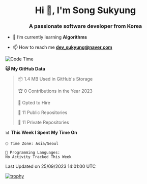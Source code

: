 <h1 align="center">Hi 👋, I'm Song Sukyung</h1>
<h3 align="center">A passionate software developer from Korea</h3>

- 🌱 I’m currently learning **Algorithms**

- 📫 How to reach me **dev_sukyung@naver.com**


<!--START_SECTION:waka-->
![Code Time](http://img.shields.io/badge/Code%20Time-836%20hrs%2045%20mins-blue)

**🐱 My GitHub Data** 

> 📦 1.4 MB Used in GitHub's Storage 
 > 
> 🏆 0 Contributions in the Year 2023
 > 
> 💼 Opted to Hire
 > 
> 📜 11 Public Repositories 
 > 
> 🔑 11 Private Repositories 
 > 
📊 **This Week I Spent My Time On** 

```text
🕑︎ Time Zone: Asia/Seoul

💬 Programming Languages: 
No Activity Tracked This Week
```


 Last Updated on 25/09/2023 14:01:00 UTC
<!--END_SECTION:waka-->

<!--
![Lines of code](https://img.shields.io/badge/From%20Hello%20World%20I%27ve%20Written-1.6%20million%20lines%20of%20code-9cf)  [![Hits](https://hits.seeyoufarm.com/api/count/incr/badge.svg?url=https%3A%2F%2Fgithub.com%2FSu-Kyung&count_bg=%23FF6883&title_bg=%23575757&icon=github.svg&icon_color=%23DDDDDD&title=hits+from+February+8%2C+2021&edge_flat=false)](https://hits.seeyoufarm.com)
-->

<!--
<h3 align="left">Languages and Tools:</h3>

**Advanced** 

<p align="left"> 
<a href="https://aws.amazon.com" target="_blank"> <img src="https://github.com/devicons/devicon/blob/master/icons/amazonwebservices/amazonwebservices-original-wordmark.svg" alt="aws" width="40" height="40"/> </a>
<a href="https://www.java.com" target="_blank"> <img src="https://github.com/devicons/devicon/blob/master/icons/java/java-original-wordmark.svg" alt="java" width="40" height="40"/> </a>
<a href="https://www.w3.org/html/" target="_blank"> <img src="https://github.com/devicons/devicon/blob/master/icons/html5/html5-original-wordmark.svg" alt="html5" width="40" height="40"/> </a>
<a href="https://www.w3schools.com/css/" target="_blank"> <img src="https://github.com/devicons/devicon/blob/master/icons/css3/css3-original-wordmark.svg" alt="css3" width="40" height="40"/> </a>
<a href="https://www.arduino.cc/" target="_blank"> <img src="https://cdn.worldvectorlogo.com/logos/arduino-1.svg" alt="arduino" width="40" height="40"/> </a>
<a href="https://unity.com/" target="_blank"> <img src="https://www.vectorlogo.zone/logos/unity3d/unity3d-icon.svg" alt="unity" width="40" height="40"/> </a>
<a href="https://www.adobe.com/in/products/illustrator.html" target="_blank"> <img src="https://www.vectorlogo.zone/logos/adobe_illustrator/adobe_illustrator-icon.svg" alt="illustrator" width="40" height="40"/> </a>
</p>

**Intermediate** 

<p align="left">
<a href="https://www.linux.org/" target="_blank"> <img src="https://github.com/devicons/devicon/blob/master/icons/linux/linux-original.svg" alt="linux" width="40" height="40"/> </a>
<a href="https://www.mysql.com/" target="_blank"> <img src="https://github.com/devicons/devicon/blob/master/icons/mysql/mysql-original-wordmark.svg" alt="mysql" width="40" height="40"/> </a>
<a href="https://developer.android.com" target="_blank"> <img src="https://github.com/devicons/devicon/blob/master/icons/android/android-original-wordmark.svg" alt="android" width="40" height="40"/> </a>
<a href="https://kotlinlang.org" target="_blank"> <img src="https://www.vectorlogo.zone/logos/kotlinlang/kotlinlang-icon.svg" alt="kotlin" width="40" height="40"/> </a>
<a href="https://www.w3schools.com/cpp/" target="_blank"> <img src="https://github.com/devicons/devicon/blob/master/icons/cplusplus/cplusplus-original.svg" alt="cplusplus" width="40" height="40"/> </a>
<a href="https://git-scm.com/" target="_blank"> <img src="https://www.vectorlogo.zone/logos/git-scm/git-scm-icon.svg" alt="git" width="40" height="40"/> </a>
<a href="https://www.photoshop.com/en" target="_blank"> <img src="https://github.com/devicons/devicon/blob/master/icons/photoshop/photoshop-plain.svg" alt="photoshop" width="40" height="40"/> </a>
<a href="https://www.adobe.com/products/xd.html" target="_blank"> <img src="https://cdn.worldvectorlogo.com/logos/adobe-xd.svg" alt="xd" width="40" height="40"/> </a>
</p>

**Beginner** 

<p align="left">
<a href="https://www.docker.com/" target="_blank"> <img src="https://github.com/devicons/devicon/blob/master/icons/docker/docker-original-wordmark.svg" alt="docker" width="40" height="40"/> </a>
<a href="https://kubernetes.io" target="_blank"> <img src="https://www.vectorlogo.zone/logos/kubernetes/kubernetes-icon.svg" alt="kubernetes" width="40" height="40"/> </a>
<a href="https://nodejs.org" target="_blank"> <img src="https://github.com/devicons/devicon/blob/master/icons/nodejs/nodejs-original-wordmark.svg" alt="nodejs" width="40" height="40"/> </a>
<a href="https://www.sqlite.org/" target="_blank"> <img src="https://www.vectorlogo.zone/logos/sqlite/sqlite-icon.svg" alt="sqlite" width="40" height="40"/> </a>
<a href="https://firebase.google.com/" target="_blank"> <img src="https://www.vectorlogo.zone/logos/firebase/firebase-icon.svg" alt="firebase" width="40" height="40"/> </a>
<a href="https://www.python.org" target="_blank"> <img src="https://github.com/devicons/devicon/blob/master/icons/python/python-original.svg" alt="python" width="40" height="40"/> </a>
<a href="https://developer.mozilla.org/en-US/docs/Web/JavaScript" target="_blank"> <img src="https://github.com/devicons/devicon/blob/master/icons/javascript/javascript-original.svg" alt="javascript" width="40" height="40"/> </a>
<a href="https://reactjs.org/" target="_blank"> <img src="https://github.com/devicons/devicon/blob/master/icons/react/react-original-wordmark.svg" alt="react" width="40" height="40"/> </a>
<a href="https://opencv.org/" target="_blank"> <img src="https://www.vectorlogo.zone/logos/opencv/opencv-icon.svg" alt="opencv" width="40" height="40"/> </a>
</p>
-->


<!--[![Top Langs](https://github-readme-stats.vercel.app/api/top-langs/?username=su-kyung&layout=compact&langs_count=6&theme=flag-india)](https://github.com/anuraghazra/github-readme-stats)   [![willianrod's wakatime stats](https://github-readme-stats.vercel.app/api/wakatime?username=SuKyung&layout=compact&langs_count=6&theme=flag-india&custom_title=WeekStats)](https://github.com/anuraghazra/github-readme-stats)-->
 
<!-- [![status](https://github-readme-streak-stats.herokuapp.com/?user=Su-Kyung&)](#) -->



<!--[![SolvedAC tier](http://mazassumnida.wtf/api/v2/generate_badge?boj=slloph720)](https://solved.ac/Su-Kyung)-->
[![trophy](https://github-profile-trophy.vercel.app/?username=Su-Kyung&theme=chalk&row=1&column=4)](https://github.com/ryo-ma/github-profile-trophy)
